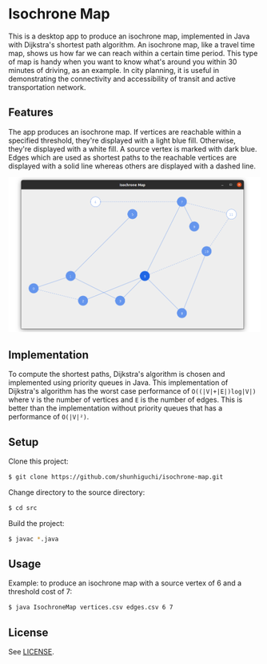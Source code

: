 # Isochrone Map

This is a desktop app to produce an isochrone map, implemented in Java with Dijkstra's shortest path algorithm. An isochrone map, like a travel time map, shows us how far we can reach within a certain time period. This type of map is handy when you want to know what's around you within 30 minutes of driving, as an example. In city planning, it is useful in demonstrating the connectivity and accessibility of transit and active transportation network.

## Features

The app produces an isochrone map. If vertices are reachable within a specified threshold, they're displayed with a light blue fill. Otherwise, they're displayed with a white fill. A source vertex is marked with dark blue. Edges which are used as shortest paths to the reachable vertices are displayed with a solid line whereas others are displayed with a dashed line.

![Screenshot of a sample isochrone map](/img/sample-isochrone-map.png "Sample isochrone map")

## Implementation

To compute the shortest paths, Dijkstra's algorithm is chosen and implemented using priority queues in Java. This implementation of Dijkstra's algorithm has the worst case performance of `Ο((|V|+|E|)log|V|)` where `V` is the number of vertices and `E` is the number of edges. This is better than the implementation without priority queues that has a performance of `Ο(|V|²)`.

## Setup

Clone this project:

```bash
$ git clone https://github.com/shunhiguchi/isochrone-map.git
```

Change directory to the source directory:

```bash
$ cd src
```

Build the project:

```bash
$ javac *.java
```

## Usage

Example: to produce an isochrone map with a source vertex of 6 and a threshold cost of 7:

```bash
$ java IsochroneMap vertices.csv edges.csv 6 7
```

## License

See [LICENSE](/LICENSE).
